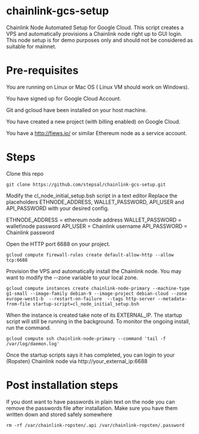 # chainlink-gcs-setup
Chainlink Node Automated Setup for Google Cloud.
This script creates a VPS and automatically provisions a Chainlink node right up to GUI login.
This node setup is for demo purposes only and should not be considered as suitable for mainnet.

# Pre-requisites
You are running on Linux or Mac OS ( Linux VM should work on Windows).

You have signed up for Google Cloud Account.

Git and gcloud have been installed on your host machine.

You have created a new project (with billing enabled) on Google Cloud.

You have a http://fiews.io/ or similar Ethereum node as a service account.

# Steps
Clone this repo

```git clone https://github.com/stepsal/chainlink-gcs-setup.git```

Modify the cl_node_initial_setup.bsh script in a text editor
Replace the placeholders ETHNODE_ADDRESS, WALLET_PASSWORD, API_USER and API_PASSWORD with your desired config.

ETHNODE_ADDRESS = ethereum node address
WALLET_PASSWORD = wallet\node password
API_USER = Chainlink username
API_PASSWORD = Chainlink password

Open the HTTP port 6688 on your project.

```gcloud compute firewall-rules create default-allow-http --allow tcp:6688```

Provision the VPS and automatically install the Chainlink node. You may want to modify the --zone variable to your local zone.

 ```gcloud compute instances create chainlink-node-primary --machine-type g1-small --image-family debian-9 --image-project debian-cloud --zone europe-west1-b  --restart-on-failure  --tags http-server --metadata-from-file startup-script=cl_node_initial_setup.bsh```

When the instance is created take note of its EXTERNAL_IP.
The startup script will still be running in the background. To monitor the ongoing install, run the command.

 ```gcloud compute ssh chainlink-node-primary --command 'tail -f /var/log/daemon.log'```

Once the startup scripts says it has completed, you can login to your (Ropsten) Chainlink node via http://your_external_ip:6688

# Post installation steps
If you dont want to have passwords in plain text on the node you can remove the passwords file after installation. Make sure you have them written down and stored safely somewhere

```rm -rf /var/chainlink-ropsten/.api /var/chainlink-ropsten/.password```
